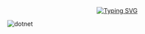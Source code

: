 <div align="center">
<a href="https://git.io/typing-svg"><img src="https://readme-typing-svg.herokuapp.com?font=Fira+Code&duration=3000&pause=500&center=true&multiline=true&width=435&height=150&lines=Hi+there!+I'm+Vadim;I+am+a+computer+scince+student;I+develop+various+applications" alt="Typing SVG" /></a>
</div>

![dotnet](https://github.com/v4dikos1/v4dikos1/assets/72247526/6fb14989-5be8-4412-8348-80ad133e1968)
